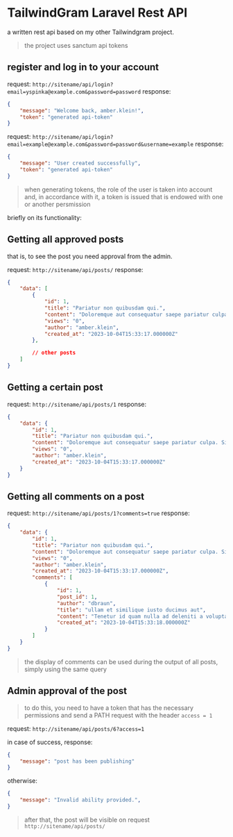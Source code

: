 # TailwindGram Laravel Rest API

a written rest api based on my other Tailwindgram project.

> the project uses sanctum api tokens

## register and log in to your account

request: `http://sitename/api/login?email=yspinka@example.com&password=password`
response:

```json
{
    "message": "Welcome back, amber.klein!",
    "token": "generated api-token"
}
```
request: `http://sitename/api/login?email=example@example.com&password=password&username=example`
response:

```json
{
    "message": "User created successfully",
    "token": "generated api-token"
}
```

>when generating tokens, the role of the user is taken into account and, in accordance with it, a token is issued that is endowed with one or another persmission


briefly on its functionality:

## Getting all approved posts
that is, to see the post you need approval from the admin. 

request: `http://sitename/api/posts/`
response:
```json
{
    "data": [
        {
            "id": 1,
            "title": "Pariatur non quibusdam qui.",
            "content": "Doloremque aut consequatur saepe pariatur culpa. Sit magni sunt tenetur consequatur id a. Ea qui autem fugiat qui ad est similique.",
            "views": "0",
            "author": "amber.klein",
            "created_at": "2023-10-04T15:33:17.000000Z"
        },

        // other posts
    ]
}
```

## Getting a certain post

request: `http://sitename/api/posts/1`
response:

```json
{
    "data": {
        "id": 1,
        "title": "Pariatur non quibusdam qui.",
        "content": "Doloremque aut consequatur saepe pariatur culpa. Sit magni sunt tenetur consequatur id a. Ea qui autem fugiat qui ad est similique.",
        "views": "0",
        "author": "amber.klein",
        "created_at": "2023-10-04T15:33:17.000000Z"
    }
}
```

## Getting all comments on a post

request: `http://sitename/api/posts/1?comments=true`
response:
```json
{
    "data": {
        "id": 1,
        "title": "Pariatur non quibusdam qui.",
        "content": "Doloremque aut consequatur saepe pariatur culpa. Sit magni sunt tenetur consequatur id a. Ea qui autem fugiat qui ad est similique.",
        "views": "0",
        "author": "amber.klein",
        "created_at": "2023-10-04T15:33:17.000000Z",
        "comments": [
            {
                "id": 1,
                "post_id": 1,
                "author": "dbraun",
                "title": "ullam et similique iusto ducimus aut",
                "content": "Tenetur id quam nulla ad deleniti a voluptas. Quia temporibus earum tenetur dolorem corrupti dolor et. Explicabo omnis commodi quia veniam dolorem placeat et. Nam vitae fuga non expedita dolor eaque in. Cumque libero velit qui in incidunt.",
                "created_at": "2023-10-04T15:33:18.000000Z"
            }
        ]
    }
}
```

>the display of comments can be used during the output of all posts, simply using the same query

## Admin approval of the post

>to do this, you need to have a token that has the necessary permissions and send a PATH request with the header `access = 1`

request: `http://sitename/api/posts/6?access=1`

in case of success, response:
```json
{
    "message": "post has been publishing"
}
```
otherwise:

```json
{
    "message": "Invalid ability provided.",
}
```

>after that, the post will be visible on request `http://sitename/api/posts/`